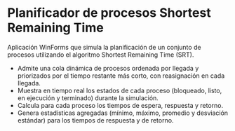 # Planificador de procesos Shortest Remaining Time

Aplicación WinForms que simula la planificación de un conjunto de procesos utilizando el algoritmo Shortest Remaining Time (SRT).

* Admite una cola dinámica de procesos ordenada por llegada y priorizados por el tiempo restante más corto, con reasignación en cada llegada.
* Muestra en tiempo real los estados de cada proceso (bloqueado, listo, en ejecución y terminado) durante la simulación.
* Calcula para cada proceso los tiempos de espera, respuesta y retorno.
* Genera estadísticas agregadas (mínimo, máximo, promedio y desviación estándar) para los tiempos de respuesta y de retorno.
